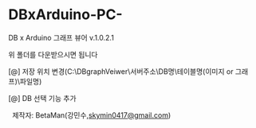 # DBxArduino-PC-
DB x Arduino 그래프 뷰어 v.1.0.2.1

위 폴더를 다운받으시면 됩니다

[@] 저장 위치 변경(C:\DBgraphVeiwer\서버주소\DB명\테이블명\(이미지 or 그래프)\파일명)

[@] DB 선택 기능 추가

  
제작자: BetaMan(강민수,skymin0417@gmail.com)
